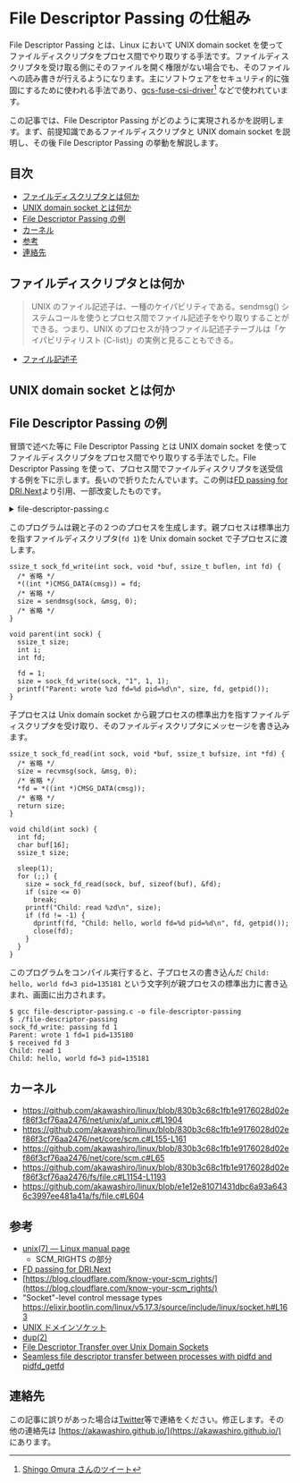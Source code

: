 # File Descriptor Passing の仕組み <!-- omit in toc -->

File Descriptor Passing とは、Linux において UNIX domain socket を使ってファイルディスクリプタをプロセス間でやり取りする手法です。ファイルディスクリプタを受け取る側にそのファイルを開く権限がない場合でも、そのファイルへの読み書きが行えるようになります。主にソフトウェアをセキュリティ的に強固にするために使われる手法であり、[gcs-fuse-csi-driver](https://github.com/GoogleCloudPlatform/gcs-fuse-csi-driver)[^1] などで使われています。

この記事では、File Descriptor Passing がどのように実現されるかを説明します。まず、前提知識であるファイルディスクリプタと UNIX domain socket を説明し、その後 File Descriptor Passing の挙動を解説します。

## 目次 <!-- omit in toc -->

- [ファイルディスクリプタとは何か](#ファイルディスクリプタとは何か)
- [UNIX domain socket とは何か](#unix-domain-socketとは何か)
- [File Descriptor Passing の例](#file-descriptor-passingの例)
- [カーネル](#カーネル)
- [参考](#参考)
- [連絡先](#連絡先)

## ファイルディスクリプタとは何か

> UNIX のファイル記述子は、一種のケイパビリティである。sendmsg() システムコールを使うとプロセス間でファイル記述子をやり取りすることができる。つまり、UNIX のプロセスが持つファイル記述子テーブルは「ケイパビリティリスト (C-list)」の実例と見ることもできる。

- [ファイル記述子](https://ja.wikipedia.org/wiki/%E3%83%95%E3%82%A1%E3%82%A4%E3%83%AB%E8%A8%98%E8%BF%B0%E5%AD%90)

## UNIX domain socket とは何か

## File Descriptor Passing の例

冒頭で述べた等に File Descriptor Passing とは UNIX domain socket を使ってファイルディスクリプタをプロセス間でやり取りする手法でした。File Descriptor Passing を使って、プロセス間でファイルディスクリプタを送受信する例を下に示します。長いので折りたたんでいます。この例は[FD passing for DRI.Next](https://keithp.com/blogs/fd-passing/)より引用、一部改変したものです。

<details>
<summary>file-descriptor-passing.c</summary>

```
/*
 * Run this program with
 * gcc file-descriptor-passing.c -o file-descriptor-passing && ./file-descriptor-passing
 *
*/

#include <stdio.h>
#include <stdlib.h>
#include <sys/socket.h>
#include <unistd.h>

ssize_t sock_fd_write(int sock, void *buf, ssize_t buflen, int fd) {
  ssize_t size;
  struct msghdr msg;
  struct iovec iov;
  union {
    struct cmsghdr cmsghdr;
    char control[CMSG_SPACE(sizeof(int))];
  } cmsgu;
  struct cmsghdr *cmsg;

  iov.iov_base = buf;
  iov.iov_len = buflen;

  msg.msg_name = NULL;
  msg.msg_namelen = 0;
  msg.msg_iov = &iov;
  msg.msg_iovlen = 1;

  if (fd != -1) {
    msg.msg_control = cmsgu.control;
    msg.msg_controllen = sizeof(cmsgu.control);

    cmsg = CMSG_FIRSTHDR(&msg);
    cmsg->cmsg_len = CMSG_LEN(sizeof(int));
    cmsg->cmsg_level = SOL_SOCKET;
    cmsg->cmsg_type = SCM_RIGHTS;

    printf("sock_fd_write: passing fd %d\n", fd);
    *((int *)CMSG_DATA(cmsg)) = fd;
  } else {
    msg.msg_control = NULL;
    msg.msg_controllen = 0;
    printf("sock_fd_write: not passing fd\n");
  }

  size = sendmsg(sock, &msg, 0);

  if (size < 0)
    perror("sock_fd_write: sendmsg");
  return size;
}

ssize_t sock_fd_read(int sock, void *buf, ssize_t bufsize, int *fd) {
  ssize_t size;

  if (fd) {
    struct msghdr msg;
    struct iovec iov;
    union {
      struct cmsghdr cmsghdr;
      char control[CMSG_SPACE(sizeof(int))];
    } cmsgu;
    struct cmsghdr *cmsg;

    iov.iov_base = buf;
    iov.iov_len = bufsize;

    msg.msg_name = NULL;
    msg.msg_namelen = 0;
    msg.msg_iov = &iov;
    msg.msg_iovlen = 1;
    msg.msg_control = cmsgu.control;
    msg.msg_controllen = sizeof(cmsgu.control);
    size = recvmsg(sock, &msg, 0);
    if (size < 0) {
      perror("recvmsg");
      exit(1);
    }
    cmsg = CMSG_FIRSTHDR(&msg);
    if (cmsg && cmsg->cmsg_len == CMSG_LEN(sizeof(int))) {
      if (cmsg->cmsg_level != SOL_SOCKET) {
        fprintf(stderr, "invalid cmsg_level %d\n", cmsg->cmsg_level);
        exit(1);
      }
      if (cmsg->cmsg_type != SCM_RIGHTS) {
        fprintf(stderr, "invalid cmsg_type %d\n", cmsg->cmsg_type);
        exit(1);
      }

      *fd = *((int *)CMSG_DATA(cmsg));
      printf("received fd %d\n", *fd);
    } else
      *fd = -1;
  } else {
    size = read(sock, buf, bufsize);
    if (size < 0) {
      perror("read");
      exit(1);
    }
  }
  return size;
}

void child(int sock) {
  int fd;
  char buf[16];
  ssize_t size;

  sleep(1);
  for (;;) {
    size = sock_fd_read(sock, buf, sizeof(buf), &fd);
    if (size <= 0)
      break;
    printf("Child: read %zd\n", size);
    if (fd != -1) {
      dprintf(fd, "Child: hello, world fd=%d pid=%d\n", fd, getpid());
      close(fd);
    }
  }
}

void parent(int sock) {
  ssize_t size;
  int i;
  int fd;

  fd = 1;
  size = sock_fd_write(sock, "1", 1, 1);
  printf("Parent: wrote %zd fd=%d pid=%d\n", size, fd, getpid());
}

int main(int argc, char **argv) {
  int sv[2];
  int pid;

  if (socketpair(AF_LOCAL, SOCK_STREAM, 0, sv) < 0) {
    perror("socketpair");
    exit(1);
  }
  switch ((pid = fork())) {
  case 0:
    close(sv[0]);
    child(sv[1]);
    break;
  case -1:
    perror("fork");
    exit(1);
  default:
    close(sv[1]);
    parent(sv[0]);
    break;
  }
  return 0;
}
```

</details>

このプログラムは親と子の２つのプロセスを生成します。親プロセスは標準出力を指すファイルディスクリプタ(`fd 1`)を Unix domain socket で子プロセスに渡します。

```
ssize_t sock_fd_write(int sock, void *buf, ssize_t buflen, int fd) {
  /* 省略 */
  *((int *)CMSG_DATA(cmsg)) = fd;
  /* 省略 */
  size = sendmsg(sock, &msg, 0);
  /* 省略 */
}

void parent(int sock) {
  ssize_t size;
  int i;
  int fd;

  fd = 1;
  size = sock_fd_write(sock, "1", 1, 1);
  printf("Parent: wrote %zd fd=%d pid=%d\n", size, fd, getpid());
}
```

子プロセスは Unix domain socket から親プロセスの標準出力を指すファイルディスクリプタを受け取り、そのファイルディスクリプタにメッセージを書き込みます。

```
ssize_t sock_fd_read(int sock, void *buf, ssize_t bufsize, int *fd) {
  /* 省略 */
  size = recvmsg(sock, &msg, 0);
  /* 省略 */
  *fd = *((int *)CMSG_DATA(cmsg));
  /* 省略 */
  return size;
}

void child(int sock) {
  int fd;
  char buf[16];
  ssize_t size;

  sleep(1);
  for (;;) {
    size = sock_fd_read(sock, buf, sizeof(buf), &fd);
    if (size <= 0)
      break;
    printf("Child: read %zd\n", size);
    if (fd != -1) {
      dprintf(fd, "Child: hello, world fd=%d pid=%d\n", fd, getpid());
      close(fd);
    }
  }
}
```

このプログラムをコンパイル実行すると、子プロセスの書き込んだ `Child: hello, world fd=3 pid=135181` という文字列が親プロセスの標準出力に書き込まれ、画面に出力されます。

```
$ gcc file-descriptor-passing.c -o file-descriptor-passing
$ ./file-descriptor-passing
sock_fd_write: passing fd 1
Parent: wrote 1 fd=1 pid=135180
$ received fd 3
Child: read 1
Child: hello, world fd=3 pid=135181
```

## カーネル

- https://github.com/akawashiro/linux/blob/830b3c68c1fb1e9176028d02ef86f3cf76aa2476/net/unix/af_unix.c#L1904
- https://github.com/akawashiro/linux/blob/830b3c68c1fb1e9176028d02ef86f3cf76aa2476/net/core/scm.c#L155-L161
- https://github.com/akawashiro/linux/blob/830b3c68c1fb1e9176028d02ef86f3cf76aa2476/net/core/scm.c#L65
- https://github.com/akawashiro/linux/blob/830b3c68c1fb1e9176028d02ef86f3cf76aa2476/fs/file.c#L1154-L1193
- https://github.com/akawashiro/linux/blob/e1e12e81071431dbc6a93a6436c3997ee481a41a/fs/file.c#L604

## 参考

- [unix(7) — Linux manual page](https://man7.org/linux/man-pages/man7/unix.7.html)
  - SCM_RIGHTS の部分
- [FD passing for DRI.Next](https://keithp.com/blogs/fd-passing/)
- [https://blog.cloudflare.com/know-your-scm_rights/](https://blog.cloudflare.com/know-your-scm_rights/)
- "Socket"-level control message types https://elixir.bootlin.com/linux/v5.17.3/source/include/linux/socket.h#L163
- [UNIX ドメインソケット](https://ja.wikipedia.org/wiki/UNIX%E3%83%89%E3%83%A1%E3%82%A4%E3%83%B3%E3%82%BD%E3%82%B1%E3%83%83%E3%83%88)
- [dup(2)](https://man7.org/linux/man-pages/man2/dup.2.html)
- [File Descriptor Transfer over Unix Domain Sockets](https://copyconstruct.medium.com/file-descriptor-transfer-over-unix-domain-sockets-dcbbf5b3b6ec)
- [Seamless file descriptor transfer between processes with pidfd and pidfd_getfd](https://copyconstruct.medium.com/seamless-file-descriptor-transfer-between-processes-with-pidfd-and-pidfd-getfd-816afcd19ed4)

## 連絡先

この記事に誤りがあった場合は[Twitter](https://twitter.com/a_kawashiro)等で連絡をください。修正します。その他の連絡先は [https://akawashiro.github.io/](https://akawashiro.github.io/) にあります。

[^1]: [Shingo Omura さんのツイート](https://twitter.com/everpeace/status/1649211343428550661)
